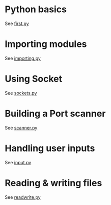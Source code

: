 # Python basics

See [first.py](/07-intro-to-python/first.py)

# Importing modules

See [importing.py](/07-intro-to-python/importing.py)

# Using Socket

See [sockets.py](/07-intro-to-python/sockets.py)

# Building a Port scanner

See [scanner.py](/07-intro-to-python/scanner.py)

# Handling user inputs

See [input.py](/07-intro-to-python/input.py)

# Reading & writing files

See [readwrite.py](/07-intro-to-python/readwrite.py)
